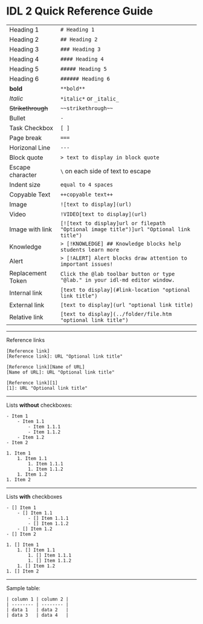 # IDL 2 Quick Reference Guide

|                   |                                          |
| ----------------- | ---------------------------------------- |
| Heading 1         | `# Heading 1`                            |
| Heading 2         | `## Heading 2`                           |
| Heading 3         | `### Heading 3`                          |
| Heading 4         | `#### Heading 4`                         |
| Heading 5         | `##### Heading 5`                        |
| Heading 6         | `###### Heading 6`                       |
| **bold**          | `**bold**`                               |
| *Italic*          | `*italic*` or `_italic_`                 |
| ~~Strikethrough~~ | `~~strikethrough~~`                      |
| Bullet            | `-`                                      |
| Task Checkbox     | `[ ]`                                    |
| Page break        | `===`                                    |
| Horizonal Line    | `---`                                    |
| Block quote       | `> text to display in block quote`       |
| Escape character  | `\` on each side of text to escape       |
| Indent size       | `equal to 4 spaces`                      |
| Copyable Text     | `++copyable text++`                      |
| Image             | `![text to display](url)`                |
| Video             | `!VIDEO[text to display](url)`           |
| Image with link   | `[![text to display]url or filepath "Optional image title")]url "Optional link title")` |
| Knowledge         | `> [!KNOWLEDGE] ## Knowledge blocks help students learn more` |
| Alert             | `> [!ALERT] Alert blocks draw attention to important issues!` |
| Replacement Token | `Click the @lab toolbar button or type "@lab." in your idl-md editor window.` |
| Internal link     | `[text to display](#link-location "optional link title")` |
| External link     | `[text to display](url "optional link title)` |
| Relative link     | `[text to display](../folder/file.htm "optional link title")` |
---
Reference links
```Text_lookup
[Reference link]
[Reference link]: URL "Optional link title"
```
```Label_lookup
[Reference link][Name of URL]
[Name of URL]: URL "Optional link title"
```
```Footnote_style
[Reference link][1]
[1]: URL "Optional link title"
```
---
Lists **without** checkboxes:       
```Unordered_List
- Item 1
    - Item 1.1
        - Item 1.1.1
        - Item 1.1.2
    - Item 1.2
- Item 2
```
```Ordered_List
1. Item 1
    1. Item 1.1
        1. Item 1.1.1
        1. Item 1.1.2
    1. Item 1.2
1. Item 2
```
---

Lists **with** checkboxes

```Unordered_List
- [] Item 1
    - [] Item 1.1
        - [] Item 1.1.1
        - [] Item 1.1.2
    - [] Item 1.2
- [] Item 2
```

```Ordered_List
1. [] Item 1
    1. [] Item 1.1
        1. [] Item 1.1.1
        1. [] Item 1.1.2
    1. [] Item 1.2
1. [] Item 2
```

---
Sample table:
```
| column 1 | column 2 |
| -------- | -------- |
| data 1   | data 2   |
| data 3   | data 4   |
```
